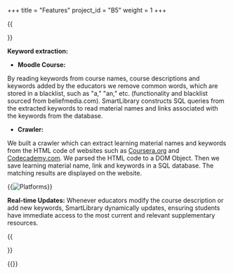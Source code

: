 +++
title = "Features"
project_id = "B5"
weight = 1
+++

{{<section title="Features">}}

**Keyword extraction:**

- **Moodle Course:**

By reading keywords from course names, course descriptions and keywords added by the educators we remove common words, which are stored in a blacklist, such as "a," "an," etc. (functionality and blacklist sourced from beliefmedia.com). SmartLibrary constructs SQL queries from the extracted keywords to read material names and links associated with the keywords from the database.

- **Crawler:**

We built a crawler which can extract learning material names and keywords from the HTML code of websites such as [Coursera.org](https://www.coursera.org) and [Codecademy.com](https://www.codecademy.com). We parsed the HTML code to a DOM Object.  Then we save learning material name, link and keywords in a SQL database.
The matching results are displayed on the website.

{{<image src="platforms.jpg" alt="Platforms">}}


**Real-time Updates:**
Whenever educators modify the course description or add new keywords, SmartLibrary dynamically updates, ensuring students have immediate access to the most current and relevant supplementary resources.

{{</section>}}

{{<mediathek id="22a69c8fa189ccf999150ee20de5dd45" title="Promo Video">}}
